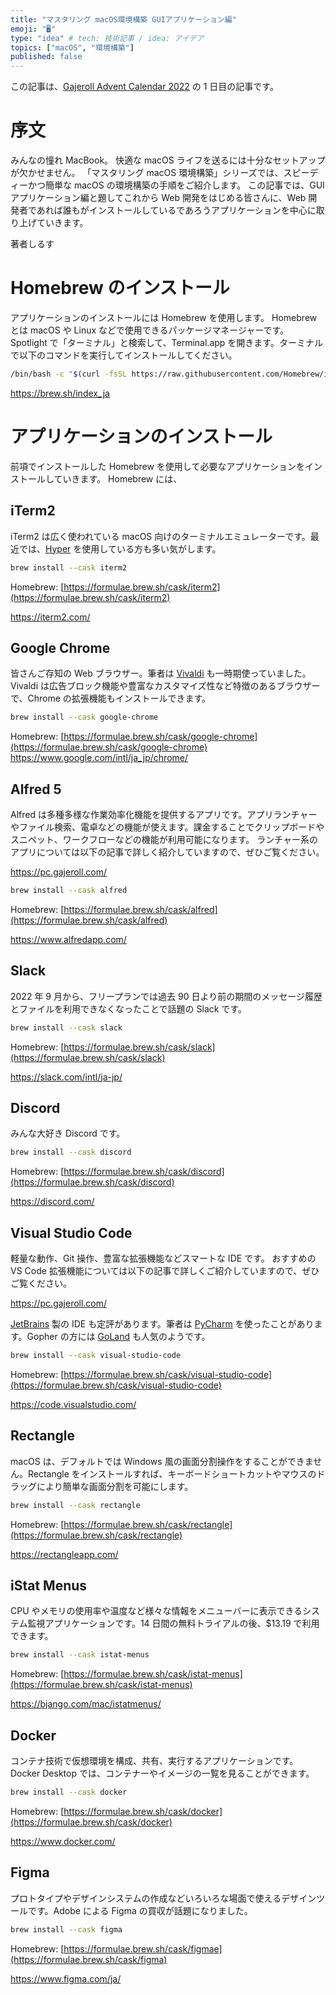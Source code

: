 ```yaml
---
title: "マスタリング macOS環境構築 GUIアプリケーション編"
emoji: "🖥️"
type: "idea" # tech: 技術記事 / idea: アイデア
topics: ["macOS", "環境構築"]
published: false
---
```


この記事は、[Gajeroll Advent Calendar 2022](https://qiita.com/advent-calendar/2022/gajeroll) の 1 日目の記事です。

# 序文

みんなの憧れ MacBook。
快適な macOS ライフを送るには十分なセットアップが欠かせません。
「マスタリング macOS 環境構築」シリーズでは、スピーディーかつ簡単な macOS の環境構築の手順をご紹介します。
この記事では、GUI アプリケーション編と題してこれから Web 開発をはじめる皆さんに、Web 開発者であれば誰もがインストールしているであろうアプリケーションを中心に取り上げていきます。

著者しるす

# Homebrew のインストール

アプリケーションのインストールには Homebrew を使用します。
Homebrew とは macOS や Linux などで使用できるパッケージマネージャーです。
Spotlight で「ターミナル」と検索して、Terminal.app を開きます。ターミナルで以下のコマンドを実行してインストールしてください。

```sh
/bin/bash -c "$(curl -fsSL https://raw.githubusercontent.com/Homebrew/install/HEAD/install.sh)"
```

https://brew.sh/index_ja

# アプリケーションのインストール

前項でインストールした Homebrew を使用して必要なアプリケーションをインストールしていきます。
Homebrew には、

## iTerm2

iTerm2 は広く使われている macOS 向けのターミナルエミュレーターです。最近では、[Hyper](https://hyper.is/) を使用している方も多い気がします。

```sh
brew install --cask iterm2
```

Homebrew: [https://formulae.brew.sh/cask/iterm2](https://formulae.brew.sh/cask/iterm2)

https://iterm2.com/

## Google Chrome

皆さんご存知の Web ブラウザー。筆者は [Vivaldi](https://vivaldi.com/ja/) も一時期使っていました。Vivaldi は広告ブロック機能や豊富なカスタマイズ性など特徴のあるブラウザーで、Chrome の拡張機能もインストールできます。

```sh
brew install --cask google-chrome
```

Homebrew: [https://formulae.brew.sh/cask/google-chrome](https://formulae.brew.sh/cask/google-chrome)
https://www.google.com/intl/ja_jp/chrome/

## Alfred 5

Alfred は多種多様な作業効率化機能を提供するアプリです。アプリランチャーやファイル検索、電卓などの機能が使えます。課金することでクリップボードやスニペット、ワークフローなどの機能が利用可能になります。
ランチャー系のアプリについては以下の記事で詳しく紹介していますので、ぜひご覧ください。

https://pc.gajeroll.com/

```sh
brew install --cask alfred
```

Homebrew: [https://formulae.brew.sh/cask/alfred](https://formulae.brew.sh/cask/alfred)

https://www.alfredapp.com/

## Slack

2022 年 9 月から、フリープランでは過去 90 日より前の期間のメッセージ履歴とファイルを利用できなくなったことで話題の Slack です。

```sh
brew install --cask slack
```

Homebrew: [https://formulae.brew.sh/cask/slack](https://formulae.brew.sh/cask/slack)

https://slack.com/intl/ja-jp/

## Discord

みんな大好き Discord です。

```sh
brew install --cask discord
```

Homebrew: [https://formulae.brew.sh/cask/discord](https://formulae.brew.sh/cask/discord)

https://discord.com/

## Visual Studio Code

軽量な動作、Git 操作、豊富な拡張機能などスマートな IDE です。
おすすめの VS Code 拡張機能については以下の記事で詳しくご紹介していますので、ぜひご覧ください。

https://pc.gajeroll.com/

[JetBrains](https://www.jetbrains.com/ja-jp/) 製の IDE も定評があります。筆者は [PyCharm](https://www.jetbrains.com/ja-jp/pycharm/) を使ったことがあります。Gopher の方には [GoLand](https://www.jetbrains.com/ja-jp/go/) も人気のようです。

```sh
brew install --cask visual-studio-code
```

Homebrew: [https://formulae.brew.sh/cask/visual-studio-code](https://formulae.brew.sh/cask/visual-studio-code)

https://code.visualstudio.com/

## Rectangle

macOS は、デフォルトでは Windows 風の画面分割操作をすることができません。Rectangle をインストールすれば、キーボードショートカットやマウスのドラッグにより簡単な画面分割を可能にします。

```sh
brew install --cask rectangle
```

Homebrew: [https://formulae.brew.sh/cask/rectangle](https://formulae.brew.sh/cask/rectangle)

https://rectangleapp.com/

## iStat Menus

CPU やメモリの使用率や温度など様々な情報をメニューバーに表示できるシステム監視アプリケーションです。14 日間の無料トライアルの後、$13.19 で利用できます。

```sh
brew install --cask istat-menus
```

Homebrew: [https://formulae.brew.sh/cask/istat-menus](https://formulae.brew.sh/cask/istat-menus)

https://bjango.com/mac/istatmenus/

## Docker

コンテナ技術で仮想環境を構成、共有、実行するアプリケーションです。Docker Desktop では、コンテナーやイメージの一覧を見ることができます。

```sh
brew install --cask docker
```

Homebrew: [https://formulae.brew.sh/cask/docker](https://formulae.brew.sh/cask/docker)

https://www.docker.com/

## Figma

プロトタイプやデザインシステムの作成などいろいろな場面で使えるデザインツールです。Adobe による Figma の買収が話題になりました。

```sh
brew install --cask figma
```

Homebrew: [https://formulae.brew.sh/cask/figmae](https://formulae.brew.sh/cask/figma)

https://www.figma.com/ja/
